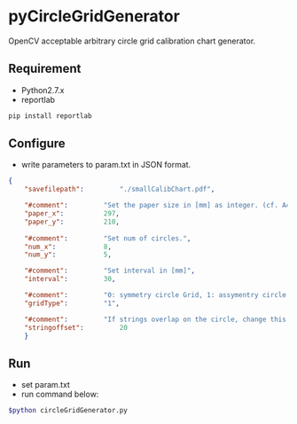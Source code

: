 # pyCircleGridGenerator
OpenCV acceptable arbitrary circle grid calibration chart generator.

## Requirement
- Python2.7.x
- reportlab
```bash
pip install reportlab
```
## Configure
- write parameters to param.txt in JSON format.
```JSON
{
	"savefilepath":			"./smallCalibChart.pdf",

	"#comment":			"Set the paper size in [mm] as integer. (cf. A4: 297mm x 210mm)",
	"paper_x":			297,
	"paper_y":			210,
	
	"#comment":			"Set num of circles.",
	"num_x":			8,
	"num_y":			5,

	"#comment":			"Set interval in [mm]",
	"interval":			30,

	"#comment":			"0: symmetry circle Grid, 1: assymentry circle grid",
	"gridType":			"1",

	"#comment":			"If strings overlap on the circle, change this offset param[mm]",
	"stringoffset":			20
	}
```

## Run
- set param.txt
- run command below: 
```bash
$python circleGridGenerator.py
```